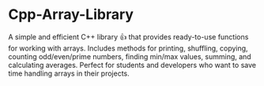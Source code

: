 # Cpp-Array-Library
A simple and efficient C++ library  👍 that provides ready-to-use functions for working with arrays. Includes methods for printing, shuffling, copying, counting odd/even/prime numbers, finding min/max values, summing, and calculating averages.  Perfect for students and developers who want to save time handling arrays in their projects.
